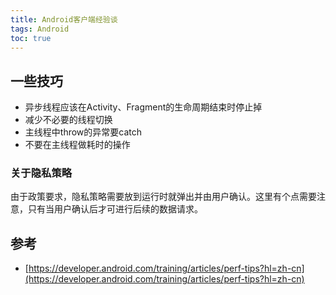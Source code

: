 ```yaml
---
title: Android客户端经验谈
tags: Android
toc: true
---
```



## 一些技巧

- 异步线程应该在Activity、Fragment的生命周期结束时停止掉
- 减少不必要的线程切换
- 主线程中throw的异常要catch
- 不要在主线程做耗时的操作





### 关于隐私策略

由于政策要求，隐私策略需要放到运行时就弹出并由用户确认。这里有个点需要注意，只有当用户确认后才可进行后续的数据请求。



## 参考

- [https://developer.android.com/training/articles/perf-tips?hl=zh-cn](https://developer.android.com/training/articles/perf-tips?hl=zh-cn)
